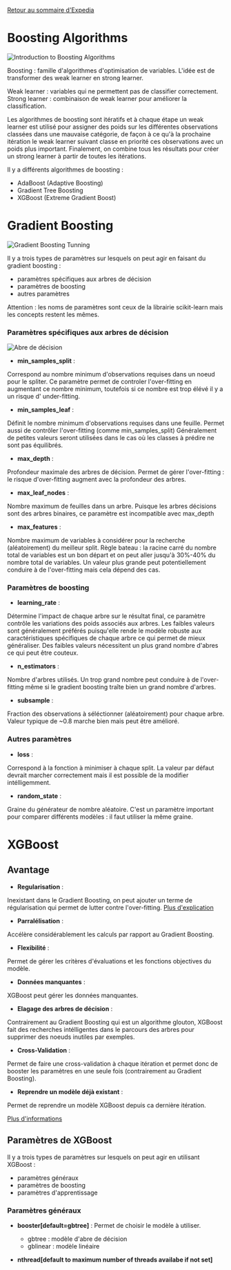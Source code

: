 
[Retour au sommaire d'Expedia](expedia_sommaire.md)

# Boosting Algorithms
![Introduction to Boosting Algorithms](http://www.analyticsvidhya.com/blog/2015/11/quick-introduction-boosting-algorithms-machine-learning/)

Boosting : famille d'algorithmes d'optimisation de variables. L'idée est de transformer des weak learner en strong learner.

Weak learner : variables qui ne permettent pas de classifier correctement.
Strong learner : combinaison de weak learner pour améliorer la classification.

Les algorithmes de boosting sont itératifs et à chaque étape un weak learner est utilisé pour assigner des poids sur les différentes observations classées dans une mauvaise catégorie, de façon à ce qu'à la prochaine itération le weak learner suivant classe en priorité ces observations avec un poids plus important.
Finalement, on combine tous les résultats pour créer un strong learner à partir de toutes les itérations.

Il y a différents algorithmes de boosting : 
* AdaBoost (Adaptive Boosting)
* Gradient Tree Boosting 
* XGBoost (Extreme Gradient Boost)

# Gradient Boosting
![Gradient Boosting Tunning](http://www.analyticsvidhya.com/blog/2016/02/complete-guide-parameter-tuning-gradient-boosting-gbm-python/)

Il y a trois types de paramètres sur lesquels on peut agir en faisant du gradient boosting : 
* paramètres spécifiques aux arbres de décision
* paramètres de boosting 
* autres paramètres

Attention : les noms de paramètres sont ceux de la librairie scikit-learn mais les concepts restent les mêmes.
### Paramètres spécifiques aux arbres de décision

![Abre de décision](http://www.analyticsvidhya.com/wp-content/uploads/2016/02/tree-infographic.png)

* **min_samples_split** :

Correspond au nombre minimum d'observations requises dans un noeud pour le spliter.
Ce paramètre permet de controler l'over-fitting en augmentant ce nombre minimum, toutefois si ce nombre est trop élévé il y a un risque d' under-fitting.

* **min_samples_leaf** :

Définit le nombre minimum d'observations requises dans une feuille.
Permet aussi de contrôler l'over-fitting (comme min_samples_split)
Généralement de petites valeurs seront utilisées dans le cas où les classes à prédire ne sont pas équilibrés.

* **max_depth** :

Profondeur maximale des arbres de décision.
Permet de gérer l'over-fitting : le risque d'over-fitting augment avec la profondeur des arbres.

* **max_leaf_nodes** :

Nombre maximum de feuilles dans un arbre.
Puisque les arbres décisions sont des arbres binaires, ce paramètre est incompatible avec max_depth

* **max_features**  :

Nombre maximum de variables à considérer pour la recherche (aléatoirement) du meilleur split.
Règle bateau : la racine carré du nombre total de variables est un bon départ et on peut aller jusqu'à 30%-40% du nombre total de variables.
Un valeur plus grande peut potentiellement conduire à de l'over-fitting mais cela dépend des cas.

### Paramètres de boosting

* **learning_rate** :

Détermine l'impact de chaque arbre sur le résultat final, ce paramètre contrôle les variations des poids associés aux arbres.
Les faibles valeurs sont généralement préférés puisqu'elle rende le modèle robuste aux caractéristiques spécifiques de chaque arbre ce qui permet de mieux généraliser.
Des faibles valeurs nécessitent un plus grand nombre d'abres ce qui peut être couteux.

* **n_estimators** :

Nombre d'arbres utilisés.
Un trop grand nombre peut conduire à de l'over-fitting même si le gradient boosting traîte bien un grand nombre d'arbres.

* **subsample** :

Fraction des observations à séléctionner (aléatoirement) pour chaque arbre.
Valeur typique de ~0.8 marche bien mais peut être amélioré.

### Autres paramètres

* **loss** :

Correspond à la fonction à minimiser à chaque split.
La valeur par défaut devrait marcher correctement mais il est possible de la modifier intélligemment.

* **random_state** :

Graine du générateur de nombre aléatoire.
C'est un paramètre important pour comparer différents modèles : il faut utiliser la même graine.

# XGBoost

## Avantage 

* **Regularisation** : 

Inexistant dans le Gradient Boosting, on peut ajouter un terme de régularisation qui permet de lutter contre l'over-fitting.
[Plus d'explication](http://www.analyticsvidhya.com/blog/2015/02/avoid-over-fitting-regularization/)

* **Parralélisation** :

Accélère considérablement les calculs par rapport au Gradient Boosting.

* **Flexibilité** :

Permet de gérer les critères d'évaluations et les fonctions objectives du modèle.

* **Données manquantes** :

XGBoost peut gérer les données manquantes.

* **Elagage des arbres de décision** :

Contrairement au Gradient Boosting qui est un algorithme glouton, XGBoost fait des recherches intélligentes dans le parcours des arbres pour supprimer des noeuds inutiles par exemples.

* **Cross-Validation** :

Permet de faire une cross-validation à chaque itération et permet donc de booster les paramètres en une seule fois (contrairement au Gradient Boosting).

* **Reprendre un modèle déjà existant** : 

Permet de reprendre un modèle XGBoost depuis ca dernière itération.

[Plus d'informations](http://xgboost.readthedocs.io/en/latest/model.html)

## Paramètres de XGBoost 

Il y a trois types de paramètres sur lesquels on peut agir en utilisant XGBoost : 
* paramètres généraux
* paramètres de boosting 
* paramètres d'apprentissage

### Paramètres généraux 

* **booster[default=gbtree]** : Permet de choisir le modèle à utiliser.
  * gbtree : modèle d'abre de décision
  * gblinear : modèle linéaire
 
* **nthread[default to maximum number of threads availabe if not set]** 

